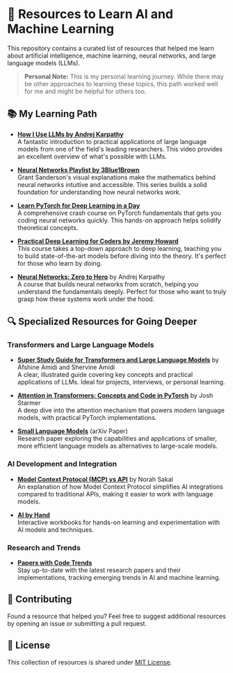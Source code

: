 # 🚀 Resources to Learn AI and Machine Learning

This repository contains a curated list of resources that helped me learn about artificial intelligence, machine learning, neural networks, and large language models (LLMs).

> **Personal Note:** This is my personal learning journey. While there may be other approaches to learning these topics, this path worked well for me and might be helpful for others too.

## 📚 My Learning Path

- **[How I Use LLMs by Andrej Karpathy](https://youtu.be/EWvNQjAaOHw?si=mIKrh2bH6dsuePqO)**  
   A fantastic introduction to practical applications of large language models from one of the field's leading researchers. This video provides an excellent overview of what's possible with LLMs.

- **[Neural Networks Playlist by 3Blue1Brown](https://youtube.com/playlist?list=PLZHQObOWTQDNU6R1_67000Dx_ZCJB-3pi&si=nOm2RqXWLgoOcgnC)**  
   Grant Sanderson's visual explanations make the mathematics behind neural networks intuitive and accessible. This series builds a solid foundation for understanding how neural networks work.

- **[Learn PyTorch for Deep Learning in a Day](https://youtu.be/Z_ikDlimN6A?si=iRbb6vOxC5QGyL3z)**  
   A comprehensive crash course on PyTorch fundamentals that gets you coding neural networks quickly. This hands-on approach helps solidify theoretical concepts.

- **[Practical Deep Learning for Coders by Jeremy Howard](https://course.fast.ai/)**  
   This course takes a top-down approach to deep learning, teaching you to build state-of-the-art models before diving into the theory. It's perfect for those who learn by doing.

- **[Neural Networks: Zero to Hero](https://karpathy.ai/zero-to-hero.html)** by Andrej Karpathy  
   A course that builds neural networks from scratch, helping you understand the fundamentals deeply. Perfect for those who want to truly grasp how these systems work under the hood.

## 🔍 Specialized Resources for Going Deeper

### Transformers and Large Language Models

- **[Super Study Guide for Transformers and Large Language Models](https://leanpub.com/transformers-large-language-models/)** by Afshine Amidi and Shervine Amidi  
  A clear, illustrated guide covering key concepts and practical applications of LLMs. Ideal for projects, interviews, or personal learning.

- **[Attention in Transformers: Concepts and Code in PyTorch](https://www.deeplearning.ai/short-courses/attention-in-transformers-concepts-and-code-in-pytorch)** by Josh Starmer  
  A deep dive into the attention mechanism that powers modern language models, with practical PyTorch implementations.

- **[Small Language Models](https://arxiv.org/pdf/2409.15790)** (arXiv Paper)  
  Research paper exploring the capabilities and applications of smaller, more efficient language models as alternatives to large-scale models.

### AI Development and Integration

- **[Model Context Protocol (MCP) vs API](https://norahsakal.com/blog/mcp-vs-api-model-context-protocol-explained/)** by Norah Sakal  
  An explanation of how Model Context Protocol simplifies AI integrations compared to traditional APIs, making it easier to work with language models.

- **[AI by Hand](https://www.byhand.ai/t/workbook)**  
  Interactive workbooks for hands-on learning and experimentation with AI models and techniques.

### Research and Trends

- **[Papers with Code Trends](https://paperswithcode.com/trends)**  
  Stay up-to-date with the latest research papers and their implementations, tracking emerging trends in AI and machine learning.

## 🤝 Contributing

Found a resource that helped you? Feel free to suggest additional resources by opening an issue or submitting a pull request.

## 📄 License

This collection of resources is shared under [MIT License](LICENSE).